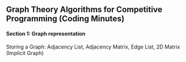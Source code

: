 ## Graph Theory Algorithms for Competitive Programming (Coding Minutes)

#### Section 1: Graph representation

Storing a Graph: Adjacency List, Adjacency Matrix, Edge List, 2D Matrix (Implicit Graph)





